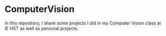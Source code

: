 # ComputerVision
In this repository, I share some projects I did in my Computer Vision class at IE HST as well as personal projects.
